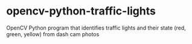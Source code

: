 # opencv-python-traffic-lights
OpenCV Python program that identifies traffic lights and their state (red, green, yellow) from dash cam photos
